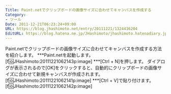 ```yaml
---
Title: Paint.netでクリップボードの画像サイズに合わせてキャンバスを作成する
Category:
- ツール
Date: 2011-12-21T06:23:24+09:00
URL: https://blog.jhashimoto.net/entry/20111221/1324416204
EditURL: https://blog.hatena.ne.jp/JHashimoto/jhashimoto.hatenadiary.jp/atom/entry/12921228815717256955
---
```


Paint.netでクリップボードの画像サイズに合わせてキャンバスを作成する方法を紹介します。
***Paint.netを起動します。
[f:id:JHashimoto:20111221062143p:image]
***[Ctrl + N]を押します。
ダイアログが表示されるので[OK]をクリックすると、自動的にクリップボードの画像サイズに合わせて新規キャンバスが作成されます。
[f:id:JHashimoto:20111221062141p:image]
***[Ctrl + V]で貼り付けます。
[f:id:JHashimoto:20111221062142p:image]
